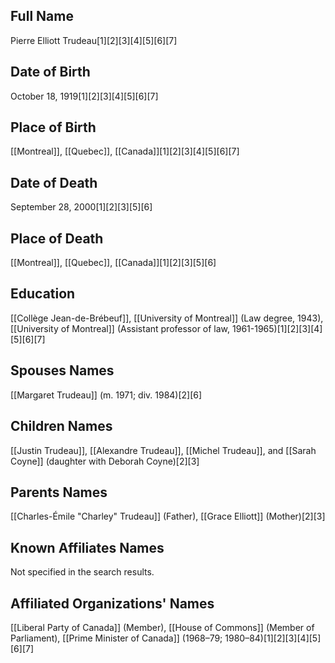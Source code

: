 ## Full Name
Pierre Elliott Trudeau[1][2][3][4][5][6][7]

## Date of Birth
October 18, 1919[1][2][3][4][5][6][7]

## Place of Birth
[[Montreal]], [[Quebec]], [[Canada]][1][2][3][4][5][6][7]

## Date of Death
September 28, 2000[1][2][3][5][6]

## Place of Death
[[Montreal]], [[Quebec]], [[Canada]][1][2][3][5][6]

## Education
[[Collège Jean-de-Brébeuf]],
[[University of Montreal]] (Law degree, 1943),
[[University of Montreal]] (Assistant professor of law, 1961-1965)[1][2][3][4][5][6][7]

## Spouses Names
[[Margaret Trudeau]] (m. 1971; div. 1984)[2][6]

## Children Names
[[Justin Trudeau]], [[Alexandre Trudeau]], [[Michel Trudeau]], and [[Sarah Coyne]] (daughter with Deborah Coyne)[2][3]

## Parents Names
[[Charles-Émile "Charley" Trudeau]] (Father),
[[Grace Elliott]] (Mother)[2][3]

## Known Affiliates Names
Not specified in the search results.

## Affiliated Organizations' Names
[[Liberal Party of Canada]] (Member),
[[House of Commons]] (Member of Parliament),
[[Prime Minister of Canada]] (1968–79; 1980–84)[1][2][3][4][5][6][7]


